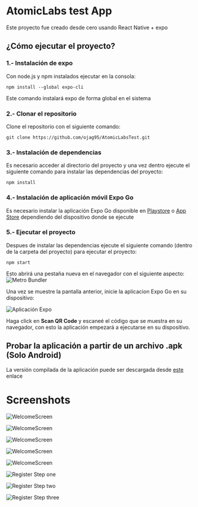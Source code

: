 # AtomicLabs test App
Este proyecto fue creado desde cero usando React Native + expo
## ¿Cómo ejecutar el proyecto?
### 1.- Instalación de expo
Con node.js y npm instalados ejecutar en la consola:
~~~
npm install --global expo-cli
~~~

Este comando instalará expo de forma global en el sistema

### 2.- Clonar el repositorio

Clone el repositorio con el siguiente comando:
~~~
git clone https://github.com/ojag95/AtomicLabsTest.git
~~~

### 3.- Instalación de dependencias

Es necesario acceder al directorio del proyecto y una vez dentro ejecute el siguiente comando para instalar las dependencias del proyecto:
~~~
npm install
~~~

### 4.- Instalación de aplicación móvil Expo Go 

Es necesario instalar la aplicación Expo Go disponible en [Playstore](https://play.google.com/store/apps/details?id=host.exp.exponent&hl=es_HN) o [App Store](https://apps.apple.com/mx/app/expo-go/id982107779) dependiendo del dispositivo donde se ejecute

### 5.- Ejecutar el proyecto

Despues de instalar las dependencias ejecute el siguiente comando (dentro de la carpeta del proyecto) para ejecutar el proyecto:
~~~
npm start
~~~

Esto abrirá una pestaña nueva en el navegador con el siguiente aspecto:
![Metro Bundler](https://i.imgur.com/o7AMvCb.png)

Una vez se muestre la pantalla anterior, inicie la aplicacion Expo Go en su dispositivo:

![Aplicación Expo](https://i.imgur.com/4NJoYy8.png)

Haga click en **Scan QR Code** y escaneé el código que se muestra en su navegador, con esto la aplicación empezará a ejecutarse en su dispositivo. 

## Probar la aplicación a partir de un archivo .apk (Solo Android)

La versión compilada de la aplicación puede ser descargada desde [este](https://drive.google.com/file/d/1lz-Mr84y9Bj18j74QPNTxjy8fbUZ3NtL/view?usp=sharing) enlace


# Screenshots

![WelcomeScreen](https://i.imgur.com/U67vIHw.png)

![WelcomeScreen](https://i.imgur.com/MnHoe4t.png)

![WelcomeScreen](https://i.imgur.com/CaNNhvQ.png)

![WelcomeScreen](https://i.imgur.com/iNBD6Wv.png)

![WelcomeScreen](https://i.imgur.com/D4uE9Cz.png)

![Register Step one](https://i.imgur.com/MqYJeGf.png)

![Register Step two](https://i.imgur.com/4LCLRoB.png)

![Register Step three](https://i.imgur.com/hN1EWaq.png)

